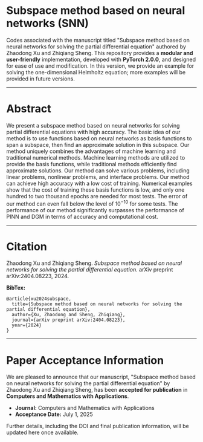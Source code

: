 # Subspace method based on neural networks (SNN) 

Codes associated with the manuscript titled "Subspace method based on neural networks for solving the partial differential equation" authored by Zhaodong Xu and Zhiqiang Sheng. This repository provides a **modular and user-friendly** implementation, developed with **PyTorch 2.0.0**, and designed for ease of use and modification. In this version, we provide an example for solving the one-dimensional Helmholtz equation; more examples will be provided in future versions.

---

# Abstract

We present a subspace method based on neural networks for solving partial differential equations with high accuracy. The basic idea of our method is to use functions based on neural networks as basis functions to span a subspace, then find an approximate solution in this subspace. Our method uniquely combines the advantages of machine learning and traditional numerical methods. Machine learning methods are utilized to provide the basis functions, while traditional methods efficiently find approximate solutions. Our method can solve various problems, including linear problems, nonlinear problems, and interface problems. Our method can achieve high accuracy with a low cost of training. Numerical examples show that the cost of training these basis functions is low, and only one hundred to two thousand epochs are needed for most tests. The error of our method can even fall below the level of $10^{-10}$ for some tests. The performance of our method significantly surpasses the performance of PINN and DGM in terms of accuracy and computational cost.

---

# Citation 
Zhaodong Xu and Zhiqiang Sheng.
*Subspace method based on neural networks for solving the partial differential equation.* arXiv preprint arXiv:2404.08223, 2024.

**BibTex:**
```
@article{xu2024subspace,
  title={Subspace method based on neural networks for solving the partial differential equation},
  author={Xu, Zhaodong and Sheng, Zhiqiang},
  journal={arXiv preprint arXiv:2404.08223},
  year={2024}
}
```

---

# Paper Acceptance Information

We are pleased to announce that our manuscript, "Subspace method based on neural networks for solving the partial differential equation" by Zhaodong Xu and Zhiqiang Sheng, has been **accepted for publication** in **Computers and Mathematics with Applications**.

* **Journal:** Computers and Mathematics with Applications
* **Acceptance Date:** July 1, 2025

Further details, including the DOI and final publication information, will be updated here once available.


